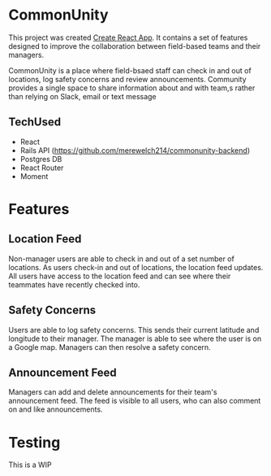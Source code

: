 # CommonUnity
This project was created [Create React App](https://github.com/facebook/create-react-app). It contains a set of features designed to improve the collaboration between field-based teams and their managers. 

CommonUnity is a place where field-bsaed staff can check in and out of locations, log safety concerns and review announcements. Community provides a single space to share information about and with team,s rather than relying on Slack, email or text message

## TechUsed
- React 
- Rails API (https://github.com/merewelch214/commonunity-backend)
- Postgres DB
- React Router
- Moment

# Features
## Location Feed
Non-manager users are able to check in and out of a set number of locations. As users check-in and out of locations, the location feed updates. All users have access to the location feed and can see where their teammates have recently checked into.

## Safety Concerns
Users are able to log safety concerns. This sends their current latitude and longitude to their manager. The manager is able to see where the user is on a Google map. Managers can then resolve a safety concern. 

## Announcement Feed
Managers can add and delete announcements for their team's announcement feed. The feed is visible to all users, who can also comment on and like announcements.

# Testing
This is a WIP
